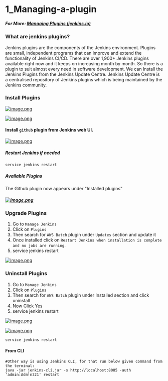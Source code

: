 # 1_Managing-a-plugin

##### For More: [Managing Plugins (jenkins.io)](https://www.jenkins.io/doc/book/managing/plugins/)

### What are jenkins plugins?  


Jenkins plugins are the components of the Jenkins environment. Plugins are small, independent programs that can improve and extend the functionality of Jenkins CI/CD. There are over 1,900+ Jenkins plugins available right now and it keeps on increasing month by month. So there is a plugin to suit almost every need in software development. We can Install the Jenkins Plugins from the Jenkins Update Centre. Jenkins Update Centre is a centralised repository of Jenkins plugins which is being maintained by the Jenkins community.

### Install Plugins

[![image.png](https://bookstack.besthomelabevar.xyz/uploads/images/gallery/2024-06/scaled-1680-/OIbAopTvPIURJq6j-image.png)](https://bookstack.besthomelabevar.xyz/uploads/images/gallery/2024-06/OIbAopTvPIURJq6j-image.png)

[![image.png](https://bookstack.besthomelabevar.xyz/uploads/images/gallery/2024-06/scaled-1680-/aOthjTBjr0McQFWq-image.png)](https://bookstack.besthomelabevar.xyz/uploads/images/gallery/2024-06/aOthjTBjr0McQFWq-image.png)

#### Install `github` plugin from Jenkins web UI.

[![image.png](https://bookstack.besthomelabevar.xyz/uploads/images/gallery/2024-06/scaled-1680-/CXnGmnIhoaXQfzGj-image.png)](https://bookstack.besthomelabevar.xyz/uploads/images/gallery/2024-06/CXnGmnIhoaXQfzGj-image.png)

##### Restart Jenkins if needed

```
service jenkins restart
```

##### Available Plugins

The Github plugin now appears under "Installed plugins"

##### [![image.png](https://bookstack.besthomelabevar.xyz/uploads/images/gallery/2024-06/scaled-1680-/rlE6oLDUodv1wBkC-image.png)](https://bookstack.besthomelabevar.xyz/uploads/images/gallery/2024-06/rlE6oLDUodv1wBkC-image.png)

### Upgrade Plugins

1. Go to `Manage Jenkins`
2. Click on `Plugins`
3. Then search for `AWS Batch` plugin under `Updates` section and update it
4. Once installed click on `Restart Jenkins when installation is complete and no jobs are running`.
5. service jenkins restart

[![image.png](https://bookstack.besthomelabevar.xyz/uploads/images/gallery/2024-06/scaled-1680-/maJJVurETR5VjAwm-image.png)](https://bookstack.besthomelabevar.xyz/uploads/images/gallery/2024-06/maJJVurETR5VjAwm-image.png)

### Uninstall Plugins

1. Go to `Manage Jenkins`
2. Click on `Plugins`
3. Then search for `AWS Batch` plugin under Installed section and click uninstall
4. Now Click Yes
5. service jenkins restart

[![image.png](https://bookstack.besthomelabevar.xyz/uploads/images/gallery/2024-06/scaled-1680-/yQtbW04076Ak5Xig-image.png)](https://bookstack.besthomelabevar.xyz/uploads/images/gallery/2024-06/yQtbW04076Ak5Xig-image.png)

[![image.png](https://bookstack.besthomelabevar.xyz/uploads/images/gallery/2024-06/scaled-1680-/GL9Ar9G74UoNu75U-image.png)](https://bookstack.besthomelabevar.xyz/uploads/images/gallery/2024-06/GL9Ar9G74UoNu75U-image.png)

```
service jenkins restart
```

#### From CLI

```
#Other way is using Jenkins CLI, for that run below given command from the terminal:
java -jar jenkins-cli.jar -s http://localhost:8085 -auth 'admin:Adm!n321' restart
```

<div id="bkmrk--7"></div>